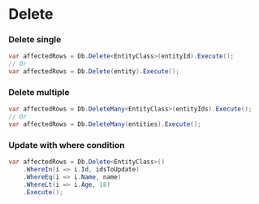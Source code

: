 # Delete

### Delete single
``` csharp
var affectedRows = Db.Delete<EntityClass>(entityId).Execute();
// Or
var affectedRows = Db.Delete(entity).Execute();
```

### Delete multiple
``` csharp
var affectedRows = Db.DeleteMany<EntityClass>(entityIds).Execute();
// Or
var affectedRows = Db.DeleteMany(entities).Execute();
```

### Update with where condition
``` csharp
var affectedRows = Db.Delete<EntityClass>()
    .WhereIn(i => i.Id, idsToUpdate)
    .WhereEq(i => i.Name, name)
    .WhereLt(i => i.Age, 18)
    .Execute();
```